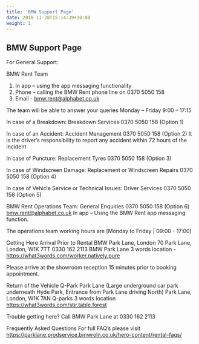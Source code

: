 ```yaml
---
title: 'BMW Support Page'
date: 2018-11-28T15:14:39+10:00
weight: 1
---
```


## BMW Support Page

For General Support:

BMW Rent Team
1) In app – using the app messaging functionality
2) Phone – calling the BMW Rent phone line on 0370 5050 158
3) Email - bmw.rent@alphabet.co.uk

The team will be able to answer your queries Monday – Friday 9:00 – 17:15


In case of a Breakdown:
Breakdown Services
0370 5050 158 (Option 1)



In case of an Accident:
Accident Management
0370 5050 158 (Option 2)
It is the driver’s responsibility to report any accident within 72 hours of the incident

In case of Puncture:
Replacement Tyres
0370 5050 158 (Option 3)

In case of Windscreen Damage:
Replacement or Windscreen Repairs
0370 5050 158 (Option 4)

In case of Vehicle Service or Technical Issues:
Driver Services
0370 5050 158 (Option 5)

BMW Rent Operations Team:
General Enquiries
0370 5050 158 (Option 6)
bmw.rent@alphabet.co.uk
In app – Using the BMW Rent app messaging function.

The operations team working hours are [Monday to Friday | 09:00 - 17:00]

Getting Here
Arrival Prior to Rental
BMW Park Lane, London
70 Park Lane, London, W1K 7TT 0330 162 2113
BMW Park Lane 3 words location - https://what3words.com/worker.natively.pure

Please arrive at the showroom reception 15 minutes prior to booking appointment.


Return of the Vehicle
Q-Park Park Lane (Large underground car park underneath Hyde Park, Entrance from Park Lane driving North)
Park Lane, London, W1K 7AN
Q-parks 3 words location https://what3words.com/stir.table.forest



Trouble getting here?
Call BMW Park Lane at 0330 162 2113


Frequently Asked Questions
For full FAQ’s please visit https://parklane.prodservice.bmwroln.co.uk/hero-content/rental-faqs/




